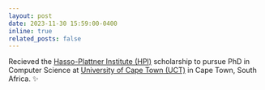 ```yaml
---
layout: post
date: 2023-11-30 15:59:00-0400
inline: true
related_posts: false
---
```


Recieved the [Hasso-Plattner Institute (HPI)](https://hpi.de/en/research/cooperations-partners/research-schools/university-of-cape-town.html) scholarship to pursue PhD in Computer Science at [University of Cape Town (UCT)](https://sit.uct.ac.za/department-computer-science) in Cape Town, South Africa. :sparkles:
